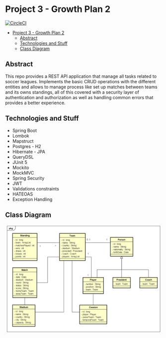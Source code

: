 # Project 3 - Growth Plan 2

[![CircleCI](https://dl.circleci.com/status-badge/img/gh/Juank544/GrowthPlan-2/tree/master.svg?style=svg)](https://dl.circleci.com/status-badge/redirect/gh/Juank544/GrowthPlan-2/tree/master)

<!-- TOC -->
* [Project 3 - Growth Plan 2](#project-3---growth-plan-2)
  * [Abstract](#abstract)
  * [Technologies and Stuff](#technologies-and-stuff)
  * [Class Diagram](#class-diagram)
<!-- TOC -->

## Abstract

This repo provides a REST API application that manage all tasks related to soccer leagues. Implements the basic CRUD
operations with the different entities and allows to manage process like set up matches between teams and its owns
standings, all of this covered with a security layer of authentication and authorization as well as handling common
errors that provides a better experience.

## Technologies and Stuff

* Spring Boot
* Lombok
* Mapstruct
* Postgres - H2
* Hibernate - JPA
* QueryDSL
* JUnit 5
* Mockito
* MockMVC
* Spring Security
* JWT
* Validations constraints
* HATEOAS
* Exception Handling

## Class Diagram

![](/img/ClassDiagram.png)